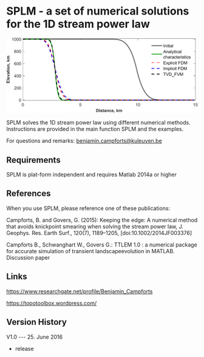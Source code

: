 # SPLM - a set of numerical solutions for the 1D stream power law 

<img src= "https://github.com/BCampforts/SPLM/blob/master/Fig_4%20RiverIncision_bis.png" align=" center" >

SPLM solves the 1D stream power law using different numerical
methods. Instructions are provided in the main function SPLM and the examples. 

 
For questions and remarks:
benjamin.campforts@kuleuven.be

## Requirements

SPLM is plat-form independent and requires Matlab 2014a or higher 

## References

When you use SPLM, please reference one of these publications:

Campforts, B. and Govers, G. (2015): Keeping the edge: A numerical method that avoids knickpoint smearing when solving the stream power law, J. Geophys. Res. Earth Surf., 120(7), 1189–1205, [doi:10.1002/2014JF003376] 

Campforts B., Schwanghart W., Govers G.: TTLEM 1.0 : a numerical package for accurate simulation of transient landscapeevolution in MATLAB. Discussion paper

## Links
https://www.researchgate.net/profile/Benjamin_Campforts

https://topotoolbox.wordpress.com/

## Version History

V1.0 --- 25. June 2016 
- release
